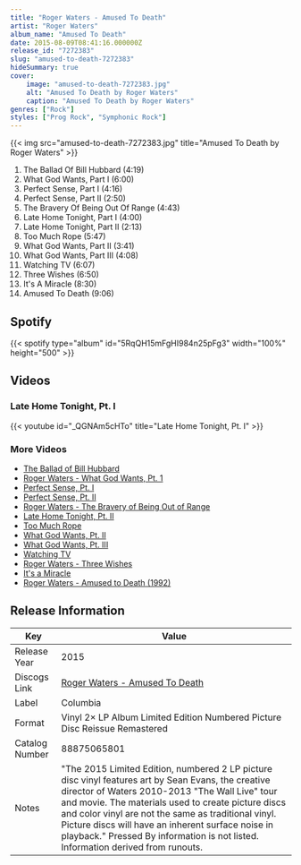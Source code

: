 ```yaml
---
title: "Roger Waters - Amused To Death"
artist: "Roger Waters"
album_name: "Amused To Death"
date: 2015-08-09T08:41:16.000000Z
release_id: "7272383"
slug: "amused-to-death-7272383"
hideSummary: true
cover:
    image: "amused-to-death-7272383.jpg"
    alt: "Amused To Death by Roger Waters"
    caption: "Amused To Death by Roger Waters"
genres: ["Rock"]
styles: ["Prog Rock", "Symphonic Rock"]
---
```


{{< img src="amused-to-death-7272383.jpg" title="Amused To Death by Roger Waters" >}}

<!-- section break -->

1. The Ballad Of Bill Hubbard (4:19)
2. What God Wants, Part I (6:00)
3. Perfect Sense, Part I (4:16)
4. Perfect Sense, Part II (2:50)
5. The Bravery Of Being Out Of Range (4:43)
6. Late Home Tonight, Part I (4:00)
7. Late Home Tonight, Part II (2:13)
8. Too Much Rope (5:47)
9. What God Wants, Part II (3:41)
10. What God Wants, Part III (4:08)
11. Watching TV (6:07)
12. Three Wishes (6:50)
13. It's A Miracle (8:30)
14. Amused To Death (9:06)

<!-- section break -->


## Spotify
{{< spotify type="album" id="5RqQH15mFgHI984n25pFg3" width="100%" height="500" >}}



## Videos
### Late Home Tonight, Pt. I
{{< youtube id="_QGNAm5cHTo" title="Late Home Tonight, Pt. I" >}}<br>

### More Videos

- [The Ballad of Bill Hubbard](https://www.youtube.com/watch?v=EIzgTL5NDT8)
- [Roger Waters - What God Wants, Pt. 1](https://www.youtube.com/watch?v=wtq1_peTXbw)
- [Perfect Sense, Pt. I](https://www.youtube.com/watch?v=7CoT8RyIwwk)
- [Perfect Sense, Pt. II](https://www.youtube.com/watch?v=eYG7INhXFjc)
- [Roger Waters - The Bravery of Being Out of Range](https://www.youtube.com/watch?v=JamLmpVOgE0)
- [Late Home Tonight, Pt. II](https://www.youtube.com/watch?v=isVAEXdKBS4)
- [Too Much Rope](https://www.youtube.com/watch?v=Vz65-1wXoLY)
- [What God Wants, Pt. II](https://www.youtube.com/watch?v=e4TMbtgmrH0)
- [What God Wants, Pt. III](https://www.youtube.com/watch?v=OccmcfZ9ZnY)
- [Watching TV](https://www.youtube.com/watch?v=Ca3PnHFgJ54)
- [Roger Waters - Three Wishes](https://www.youtube.com/watch?v=SWEPrenL5d8)
- [It's a Miracle](https://www.youtube.com/watch?v=yxuUjLP5GiY)
- [Roger Waters - Amused to Death (1992)](https://www.youtube.com/watch?v=lneXi5yCKsg)


## Release Information
|  Key           | Value                                                |
| ---------------| ---------------------------------------------------- |
| Release Year   | 2015                                   |
| Discogs Link   | [Roger Waters - Amused To Death](https://www.discogs.com/release/7272383-Roger-Waters-Amused-To-Death) |
| Label          | Columbia |
| Format         | Vinyl 2× LP Album Limited Edition Numbered Picture Disc Reissue Remastered |
| Catalog Number | 88875065801 |
| Notes | "The 2015 Limited Edition, numbered 2 LP picture disc vinyl features art by Sean Evans, the creative director of Waters 2010-2013 "The Wall Live" tour and movie. The materials used to create picture discs and color vinyl are not the same as traditional vinyl. Picture discs will have an inherent surface noise in playback."  Pressed By information is not listed. Information derived from runouts.   |